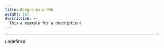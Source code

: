 ```yaml
---
title: Beagle para Web
weight: 167
description: >-
  This a example for a description!
---
```


---

undefined

